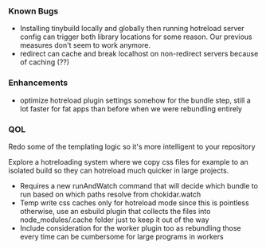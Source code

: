 ### Known Bugs

- Installing tinybuild locally and globally then running hotreload server config can trigger both library locations for some reason. Our previous measures don't seem to work anymore.
- redirect can cache and break localhost on non-redirect servers because of caching (??)

### Enhancements

- optimize hotreload plugin settings somehow for the bundle step, still a lot faster for fat apps than before when we were rebundling entirely

### QOL

Redo some of the templating logic so it's more intelligent to your repository

Explore a hotreloading system where we copy css files for example to an isolated build so they can hotreload much quicker in large projects.
 - Requires a new runAndWatch command that will decide which bundle to run based on which paths resolve from chokidar.watch
 - Temp write css caches only for hotreload mode since this is pointless otherwise, use an esbuild plugin that collects the files into node_modules/.cache folder just to keep it out of the way
 - Include consideration for the worker plugin too as rebundling those every time can be cumbersome for large programs in workers